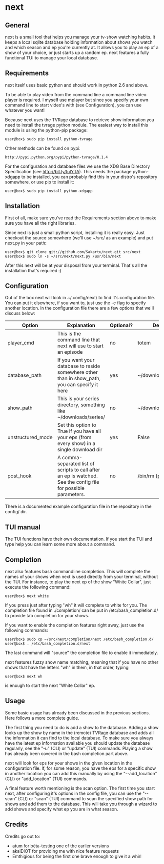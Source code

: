 next
====

General
-------

next is a small tool that helps you manage your tv-show watching habits.
It keeps a local sqlite database holding information about shows you watch
and which season and ep you're currently at. It allows you to play an ep
of a show of your choice, or just starts up a random ep. next features a
fully functional TUI to manage your local database.

Requirements
------------

next itself uses basic python and should work in python 2.6 and above. 

To be able to play video from the command line a command line video player
is required. I myself use mplayer but since you specify your own 
command line to start video's with (see Configuration), you can use
whatever you want!

Because next uses the TVRage database to retrieve show information you need to
install the tvrage python module. The easiest way to install this module is
using the python-pip package:

    user@box$ sudo pip install python-tvrage

Other methods can be found on pypi:

    http://pypi.python.org/pypi/python-tvrage/0.1.4

For the configuration and database files we use the XDG Base Directory 
Specification (see http://bit.ly/tulYTA). This needs the package 
python-xdgapp to be installed, you can probably find this in your distro's 
repository somewhere, or use pip to install it:

    user@box$ sudo pip install python-xdgapp


Installation
------------

First of all, make sure you've read the Requirements section above to make sure
you have all the right libraries.

Since next is just a small python script, installing it is really easy.
Just checkout the source somewhere (we'll use ~/src/ as an example) and
put next.py in your path:

    user@box$ git clone git://github.com/Sakartu/next.git src/next
    user@box$ sudo ln -s ~/src/next/next.py /usr/bin/next

After this next will be at your disposal from your terminal. That's all the
installation that's required :)

Configuration
-------------

Out of the box next will look in ~/.config/next/ to find it's configuration file.
You can put it elsewhere, if you want to, just use the -c flag to specify
another location. In the configuration file there are a few options that 
we'll discuss below:

Option | Explanation | Optional? | Default
-------|-------------|-----------|--------
player_cmd | This is the command line that next will use to start an episode | no | totem
database_path | If you want your database to reside somewhere other than in show_path, you can specify it here | yes | ~/downloads/series
show_path | This is your series directory, something like ~/downloads/series/ | no | ~/downloads/series/
unstructured_mode | Set this option to True if you have all your eps (from every show) in a single download dir | yes | False
post_hook | A comma-separated list of scripts to call after an ep is watched. See the config file for possible parameters. | no | /bin/rm {path}

There is a documented example configuration file in the repository in the config/
dir.

TUI manual
----------

The TUI functions have their own documentation. If you start the TUI and type
help <command> you can learn some more about a command.

Completion
----------

next also features bash commandline completion. This will complete the names of your
shows when next is used directly from your terminal, without the TUI. For instance, 
to play the next ep of the show "White Collar", just execute the following command:

    user@box$ next white

If you press <tab> just after typing "wh" it will complete to white for you. 
The completion file found in ./completion/ can be put in /etc/bash_completion.d/
to provide tab completion for your shows. 

If you want to enable the completion features right away, just use the following 
commands:

    user@box$ sudo cp ~/src/next/completion/next /etc/bash_completion.d/
    user@box$ . /etc/bash_completion.d/next
    
The last command will "source" the completion file to enable it immediately.

next features fuzzy show name matching, meaning that if you have no other shows 
that have the letters "wh" in them, in that order, typing

    user@box$ next wh
    
is enough to start the next "White Collar" ep.

Usage
-----

Some basic usage has already been discussed in the previous sections. Here follows
a more complete guide.

The first thing you need to do is add a show to the database. Adding a show looks 
up the show by name in the (remote) TVRage database and adds all the
information it can find to the local database. To make sure you always have the
latest ep information available you should update the database regularly, see the
"-u" (CLI) or "update" (TUI) commands. Playing a show has already been covered in
the bash completion part above.

next will look for eps for your shows in the given location in the configuration 
file. If, for some reason, you have the eps for a specific show in another location
you can add this manually by using the "--add_location" (CLI) or "add_location" 
(TUI) commands.

A final feature worth mentioning is the scan option. The first time you start next, 
after configuring it's options in the config file, you can use the "--scan" (CLI)
or "scan" (TUI) command to scan the specified show path for shows and add them
to the database. This will take you through a wizard to add shows and specify what
ep you are in what season.

Credits
-------

Credits go out to:

-   atum for bèta-testing one of the earlier versions
-   akaIDIOT for providing me with nice feature requests
-   Emthigious for being the first one brave enough to give it a whirl